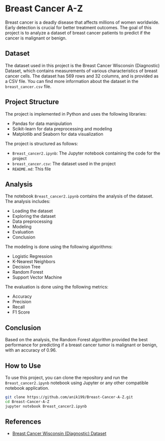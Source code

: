 

# Breast Cancer A-Z

Breast cancer is a deadly disease that affects millions of women worldwide. Early detection is crucial for better treatment outcomes. The goal of this project is to analyze a dataset of breast cancer patients to predict if the cancer is malignant or benign.

## Dataset

The dataset used in this project is the Breast Cancer Wisconsin (Diagnostic) Dataset, which contains measurements of various characteristics of breast cancer cells. The dataset has 569 rows and 32 columns, and is provided as a CSV file. You can find more information about the dataset in the `breast_cancer.csv` file.

## Project Structure

The project is implemented in Python and uses the following libraries:

- Pandas for data manipulation
- Scikit-learn for data preprocessing and modeling
- Matplotlib and Seaborn for data visualization

The project is structured as follows:

- `Breast_cancer2.ipynb`: The Jupyter notebook containing the code for the project
- `breast_cancer.csv`: The dataset used in the project
- `README.md`: This file

## Analysis

The notebook `Breast_cancer2.ipynb` contains the analysis of the dataset. The analysis includes:

- Loading the dataset
- Exploring the dataset
- Data preprocessing
- Modeling
- Evaluation
- Conclusion

The modeling is done using the following algorithms:

- Logistic Regression
- K-Nearest Neighbors
- Decision Tree
- Random Forest
- Support Vector Machine

The evaluation is done using the following metrics:

- Accuracy
- Precision
- Recall
- F1 Score

## Conclusion

Based on the analysis, the Random Forest algorithm provided the best performance for predicting if a breast cancer tumor is malignant or benign, with an accuracy of 0.96. 

## How to Use 

To use this project, you can clone the repository and run the `Breast_cancer2.ipynb` notebook using Jupyter or any other compatible notebook application.

```sh
git clone https://github.com/anik199/Breast-Cancer-A-Z.git
cd Breast-Cancer-A-Z
jupyter notebook Breast_cancer2.ipynb
```

## References

- [Breast Cancer Wisconsin (Diagnostic) Dataset](https://archive.ics.uci.edu/ml/datasets/Breast+Cancer+Wisconsin+(Diagnostic))
